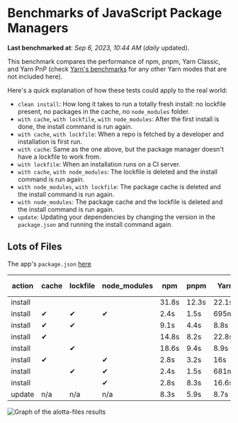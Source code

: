 # Benchmarks of JavaScript Package Managers

**Last benchmarked at**: _Sep 6, 2023, 10:44 AM_ (_daily_ updated).

This benchmark compares the performance of npm, pnpm, Yarn Classic, and Yarn PnP (check [Yarn's benchmarks](https://yarnpkg.com/benchmarks) for any other Yarn modes that are not included here).

Here's a quick explanation of how these tests could apply to the real world:

- `clean install`: How long it takes to run a totally fresh install: no lockfile present, no packages in the cache, no `node_modules` folder.
- `with cache`, `with lockfile`, `with node_modules`: After the first install is done, the install command is run again.
- `with cache`, `with lockfile`: When a repo is fetched by a developer and installation is first run.
- `with cache`: Same as the one above, but the package manager doesn't have a lockfile to work from.
- `with lockfile`: When an installation runs on a CI server.
- `with cache`, `with node_modules`: The lockfile is deleted and the install command is run again.
- `with node_modules`, `with lockfile`: The package cache is deleted and the install command is run again.
- `with node_modules`: The package cache and the lockfile is deleted and the install command is run again.
- `update`: Updating your dependencies by changing the version in the `package.json` and running the install command again.

## Lots of Files

The app's `package.json` [here](https://github.com/pnpm/pnpm.io/blob/main/benchmarks/fixtures/alotta-files/package.json)

| action  | cache | lockfile | node_modules| npm | pnpm | Yarn | Yarn PnP |
| ---     | ---   | ---      | ---         | --- | ---  | ---  | ---      |
| install |       |          |             | 31.8s | 12.3s | 22.1s | 20.2s |
| install | ✔     | ✔        | ✔           | 2.4s | 1.5s | 695ms | n/a |
| install | ✔     | ✔        |             | 9.1s | 4.4s | 8.8s | 668ms |
| install | ✔     |          |             | 14.8s | 8.2s | 22.8s | 15.2s |
| install |       | ✔        |             | 18.6s | 9.4s | 8.9s | 670ms |
| install | ✔     |          | ✔           | 2.8s | 3.2s | 16s | n/a |
| install |       | ✔        | ✔           | 2.4s | 1.5s | 681ms | n/a |
| install |       |          | ✔           | 2.8s | 8.3s | 16.6s | n/a |
| update  | n/a | n/a | n/a | 8.3s | 5.9s | 8.7s | 16.9s |

<img alt="Graph of the alotta-files results" src="/img/benchmarks/alotta-files.svg" />